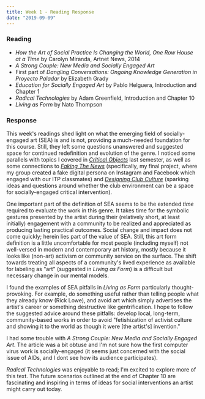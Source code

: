 ```yaml
---
title: Week 1 - Reading Response
date: "2019-09-09"
---
```


### Reading

-   _How the Art of Social Practice Is Changing the World, One Row House at a Time_ by Carolyn Miranda, Artnet News, 2014
-   _A Strong Couple: New Media and Socially Engaged Art_
-   First part of _Dangling Conversations: Ongoing Knowledge Generation in Proyecto Paladar_ by Elizabeth Grady
-   _Education for Socially Engaged Art_ by Pablo Helguera, Introduction and Chapter 1
-   _Radical Technologies_ by Adam Greenfield, Introduction and Chapter 10
-   _Living as Form_ by Nato Thompson

### Response

This week's readings shed light on what the emerging field of socially-engaged art (SEA) is and is not, providing a much-needed foundation for this course. Still, they left some questions unanswered and suggested space for continued redefinition and evolution of the genre. I noticed some parallels with topics I covered in [_Critical Objects_](../../critical-objects) last semester, as well as some connections to [_Faking The News_](../../faking-the-news) (specifically, my final project, where my group created a fake digital persona on Instagram and Facebook which engaged with our ITP classmates) and [_Designing Club Culture_](../../designing-club-culture) (sparking ideas and questions around whether the club environment can be a space for socially-engaged critical intervention).

One important part of the definition of SEA seems to be the extended _time_ required to evaluate the work in this genre. It takes time for the symbolic gestures presented by the artist during their (relatively short, at least initially) engagement with a community to be realized and appreciated as producing lasting practical outcomes. Social change and impact does not come quickly; herein lies part of the value of SEA. Still, this art form definition is a little uncomfortable for most people (including myself) not well-versed in modern and contemporary art history, mostly because it looks like (non-art) activism or community service on the surface. The shift towards treating all aspects of a community's lived experience as available for labeling as "art" (suggested in _Living as Form_) is a difficult but necessary change in our mental models.

I found the examples of SEA pitfalls in _Living as Form_ particularly thought-provoking. For example, do something useful rather than telling people what they already know (Rick Lowe), and avoid art which simply advertises the artist's career or something destructive like gentrification. I hope to follow the suggested advice around these pitfalls: develop local, long-term, community-based works in order to avoid "fetishization of activist culture and showing it to the world as though it were [the artist's] invention."

I had some trouble with _A Strong Couple: New Media and Socially Engaged Art_. The article was a bit obtuse and I'm not sure how the first computer virus work is socially-engaged (it seems just concerned with the social issue of AIDs, and I dont see how its audience participates).

_Radical Technologies_ was enjoyable to read; I'm excited to explore more of this text. The future scenarios outlined at the end of Chapter 10 are fascinating and inspiring in terms of ideas for social interventions an artist might carry out today.
